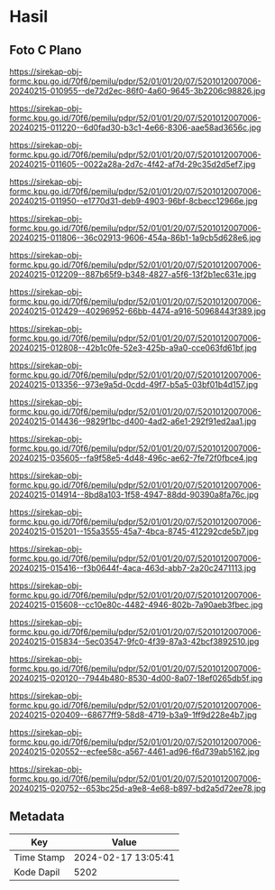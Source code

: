 # Hasil

## Foto C Plano

https://sirekap-obj-formc.kpu.go.id/70f6/pemilu/pdpr/52/01/01/20/07/5201012007006-20240215-010955--de72d2ec-86f0-4a60-9645-3b2206c98826.jpg

https://sirekap-obj-formc.kpu.go.id/70f6/pemilu/pdpr/52/01/01/20/07/5201012007006-20240215-011220--6d0fad30-b3c1-4e66-8306-aae58ad3656c.jpg

https://sirekap-obj-formc.kpu.go.id/70f6/pemilu/pdpr/52/01/01/20/07/5201012007006-20240215-011605--0022a28a-2d7c-4f42-af7d-29c35d2d5ef7.jpg

https://sirekap-obj-formc.kpu.go.id/70f6/pemilu/pdpr/52/01/01/20/07/5201012007006-20240215-011950--e1770d31-deb9-4903-96bf-8cbecc12966e.jpg

https://sirekap-obj-formc.kpu.go.id/70f6/pemilu/pdpr/52/01/01/20/07/5201012007006-20240215-011806--36c02913-9606-454a-86b1-1a9cb5d628e6.jpg

https://sirekap-obj-formc.kpu.go.id/70f6/pemilu/pdpr/52/01/01/20/07/5201012007006-20240215-012209--887b65f9-b348-4827-a5f6-13f2b1ec631e.jpg

https://sirekap-obj-formc.kpu.go.id/70f6/pemilu/pdpr/52/01/01/20/07/5201012007006-20240215-012429--40296952-66bb-4474-a916-50968443f389.jpg

https://sirekap-obj-formc.kpu.go.id/70f6/pemilu/pdpr/52/01/01/20/07/5201012007006-20240215-012808--42b1c0fe-52e3-425b-a9a0-cce063fd61bf.jpg

https://sirekap-obj-formc.kpu.go.id/70f6/pemilu/pdpr/52/01/01/20/07/5201012007006-20240215-013356--973e9a5d-0cdd-49f7-b5a5-03bf01b4d157.jpg

https://sirekap-obj-formc.kpu.go.id/70f6/pemilu/pdpr/52/01/01/20/07/5201012007006-20240215-014436--9829f1bc-d400-4ad2-a6e1-292f91ed2aa1.jpg

https://sirekap-obj-formc.kpu.go.id/70f6/pemilu/pdpr/52/01/01/20/07/5201012007006-20240215-035605--fa9f58e5-4d48-496c-ae62-7fe72f0fbce4.jpg

https://sirekap-obj-formc.kpu.go.id/70f6/pemilu/pdpr/52/01/01/20/07/5201012007006-20240215-014914--8bd8a103-1f58-4947-88dd-90390a8fa76c.jpg

https://sirekap-obj-formc.kpu.go.id/70f6/pemilu/pdpr/52/01/01/20/07/5201012007006-20240215-015201--155a3555-45a7-4bca-8745-412292cde5b7.jpg

https://sirekap-obj-formc.kpu.go.id/70f6/pemilu/pdpr/52/01/01/20/07/5201012007006-20240215-015416--f3b0644f-4aca-463d-abb7-2a20c2471113.jpg

https://sirekap-obj-formc.kpu.go.id/70f6/pemilu/pdpr/52/01/01/20/07/5201012007006-20240215-015608--cc10e80c-4482-4946-802b-7a90aeb3fbec.jpg

https://sirekap-obj-formc.kpu.go.id/70f6/pemilu/pdpr/52/01/01/20/07/5201012007006-20240215-015834--5ec03547-9fc0-4f39-87a3-42bcf3892510.jpg

https://sirekap-obj-formc.kpu.go.id/70f6/pemilu/pdpr/52/01/01/20/07/5201012007006-20240215-020120--7944b480-8530-4d00-8a07-18ef0265db5f.jpg

https://sirekap-obj-formc.kpu.go.id/70f6/pemilu/pdpr/52/01/01/20/07/5201012007006-20240215-020409--68677ff9-58d8-4719-b3a9-1ff9d228e4b7.jpg

https://sirekap-obj-formc.kpu.go.id/70f6/pemilu/pdpr/52/01/01/20/07/5201012007006-20240215-020552--ecfee58c-a567-4461-ad96-f6d739ab5162.jpg

https://sirekap-obj-formc.kpu.go.id/70f6/pemilu/pdpr/52/01/01/20/07/5201012007006-20240215-020752--653bc25d-a9e8-4e68-b897-bd2a5d72ee78.jpg


## Metadata

| Key        | Value               |
| ---------- | ------------------- |
| Time Stamp | 2024-02-17 13:05:41 |
| Kode Dapil | 5202                |



